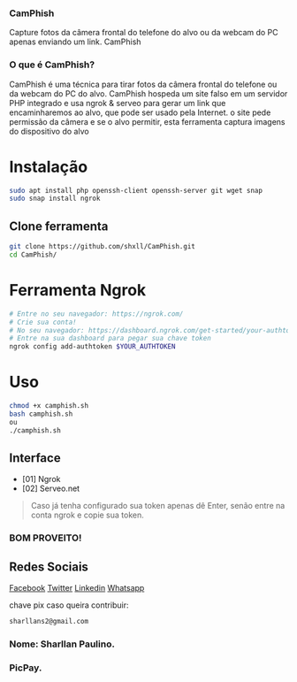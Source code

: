 ### CamPhish

Capture fotos da câmera frontal do telefone do alvo ou da webcam do PC apenas enviando um link. CamPhish

### O que é CamPhish?

CamPhish é uma técnica para tirar fotos da câmera frontal do telefone ou da webcam do PC do alvo. CamPhish hospeda um site falso em um servidor PHP integrado e usa ngrok & serveo para gerar um link que encaminharemos ao alvo, que pode ser usado pela Internet. o site pede permissão da câmera e se o alvo permitir, esta ferramenta captura imagens do dispositivo do alvo

# Instalação 

```bash
sudo apt install php openssh-client openssh-server git wget snap
sudo snap install ngrok
```

## Clone ferramenta

```bash
git clone https://github.com/shxll/CamPhish.git
cd CamPhish/
```

# Ferramenta Ngrok
```bash
# Entre no seu navegador: https://ngrok.com/
# Crie sua conta!
# No seu navegador: https://dashboard.ngrok.com/get-started/your-authtoken
# Entre na sua dashboard para pegar sua chave token
ngrok config add-authtoken $YOUR_AUTHTOKEN
```

# Uso
```bash
chmod +x camphish.sh
bash camphish.sh
ou
./camphish.sh
```
## Interface

- [01] Ngrok
- [02] Serveo.net

>Caso já tenha configurado sua token apenas dê Enter, senão entre na conta ngrok e copie sua token.

### BOM PROVEITO!

## Redes Sociais
[Facebook](https://www.facebook.com/Shall777)
[Twitter](https://twitter.com/sharllanp)
[Linkedin](https://br.linkedin.com/in/sharllan-paulino)
[Whatsapp](https://wa.me/+5592981325925)

chave pix caso queira contribuir:
```bash
sharllans2@gmail.com
```
### Nome: Sharllan Paulino.
### PicPay.

